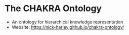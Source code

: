 # The CHAKRA Ontology

- An ontology for hierarchical knowledge representation 
- Website: <https://nick-harley.github.io/chakra-ontology/>
